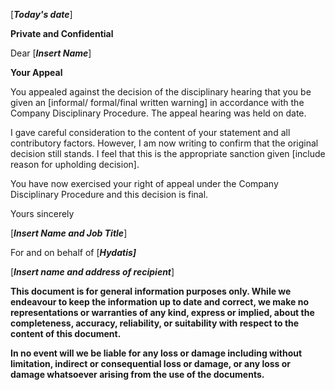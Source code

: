 \[***Today's date***\]

**Private and Confidential**

Dear \[***Insert Name***\]

**Your Appeal**

You appealed against the decision of the disciplinary hearing that you be given an \[informal/ formal/final written warning\] in accordance with the Company Disciplinary Procedure. The appeal hearing was held on date.

I gave careful consideration to the content of your statement and all contributory factors. However, I am now writing to confirm that the original decision still stands. I feel that this is the appropriate sanction given \[include reason for upholding decision\].

You have now exercised your right of appeal under the Company Disciplinary Procedure and this decision is final.

Yours sincerely

\[***Insert Name and Job Title***\]

For and on behalf of \[***Hydatis\]***

\[***Insert name and address of recipient***\]

**This document is for general information purposes only. While we endeavour to keep the information up to date and correct, we make no representations or warranties of any kind, express or implied, about the completeness, accuracy, reliability, or suitability with respect to the content of this document.**

**In no event will we be liable for any loss or damage including without limitation, indirect or consequential loss or damage, or any loss or damage whatsoever arising from the use of the documents.**

